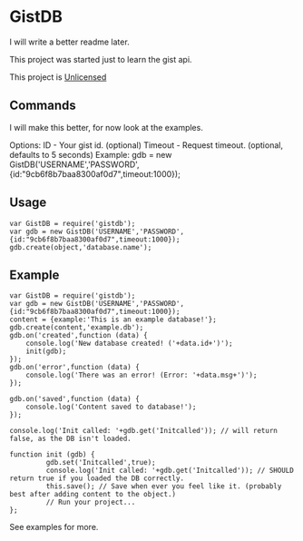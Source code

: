 GistDB
======

I will write a better readme later.

This project was started just to learn the gist api.

This project is [Unlicensed](http://unlicense.org/ "Title")

Commands
--------
I will make this better, for now look at the examples.

Options:
  ID - Your gist id. (optional)
  Timeout - Request timeout. (optional, defaults to 5 seconds)
  Example: gdb = new GistDB('USERNAME','PASSWORD',{id:"9cb6f8b7baa8300af0d7",timeout:1000});

Usage
-------
    var GistDB = require('gistdb');
    var gdb = new GistDB('USERNAME','PASSWORD',{id:"9cb6f8b7baa8300af0d7",timeout:1000});
    gdb.create(object,'database.name');

Example
-------
    var GistDB = require('gistdb');
    var gdb = new GistDB('USERNAME','PASSWORD',{id:"9cb6f8b7baa8300af0d7",timeout:1000});
    content = {example:'This is an example database!'};
    gdb.create(content,'example.db');
    gdb.on('created',function (data) {
        console.log('New database created! ('+data.id+')');
        init(gdb);
    });
    gdb.on('error',function (data) {
        console.log('There was an error! (Error: '+data.msg+')');
    });
    
    gdb.on('saved',function (data) {
        console.log('Content saved to database!');
    });
    
    console.log('Init called: '+gdb.get('Initcalled')); // will return false, as the DB isn't loaded.
    
    function init (gdb) {
             gdb.set('Initcalled',true);
             console.log('Init called: '+gdb.get('Initcalled')); // SHOULD return true if you loaded the DB correctly.
             this.save(); // Save when ever you feel like it. (probably best after adding content to the object.)
             // Run your project...
    };

See examples for more.
